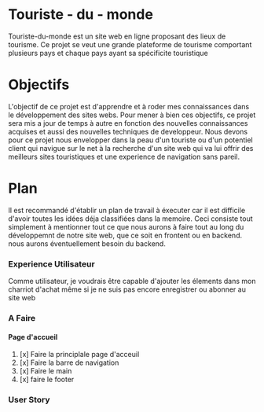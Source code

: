 # Touriste - du - monde

<p>Touriste-du-monde est un site web en ligne proposant des lieux de tourisme. Ce projet se veut une grande plateforme de tourisme comportant plusieurs pays et chaque pays ayant sa spécificite touristique</p>

# Objectifs

<p>L'objectif de ce projet est d'apprendre et à roder mes connaissances dans le développement des sites webs. Pour mener à bien ces objectifs, ce projet sera mis a jour de temps à autre en fonction des nouvelles connaissances acquises et aussi des nouvelles techniques de developpeur. Nous devons pour ce projet nous envelopper dans la peau d'un touriste ou d'un potentiel client qui navigue sur le net à la recherche d'un site web qui va lui offrir des meilleurs sites touristiques et une experience de navigation sans pareil. </p>

# Plan

<p>Il est recommandé d'établir un plan de travail à éxecuter car il est difficile d'avoir toutes les idées déja classifiées dans la memoire. Ceci consiste tout simplement à mentionner tout ce que nous aurons à faire tout au long du développemnt de notre site web, que ce soit en frontent ou en backend. nous aurons éventuellement besoin du backend.</p>

### Experience Utilisateur
 
Comme utilisateur, je voudrais être capable d'ajouter les élements dans mon charriot d'achat même si je ne suis pas encore enregistrer ou abonner au site web
 
### A Faire 

#### Page d'accueil

1. [x] Faire la principlale page d'acceuil
2. [x] Faire la barre de navigation
3. [x] Faire le main
4. [x] faire le footer




### User Story


